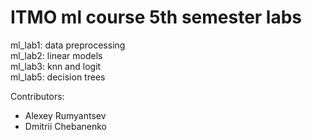 # ITMO ml course 5th semester labs
ml_lab1: data preprocessing  
ml_lab2: linear models  
ml_lab3: knn and logit  
ml_lab5: decision trees  

Contributors:
- Alexey Rumyantsev
- Dmitrii Chebanenko
